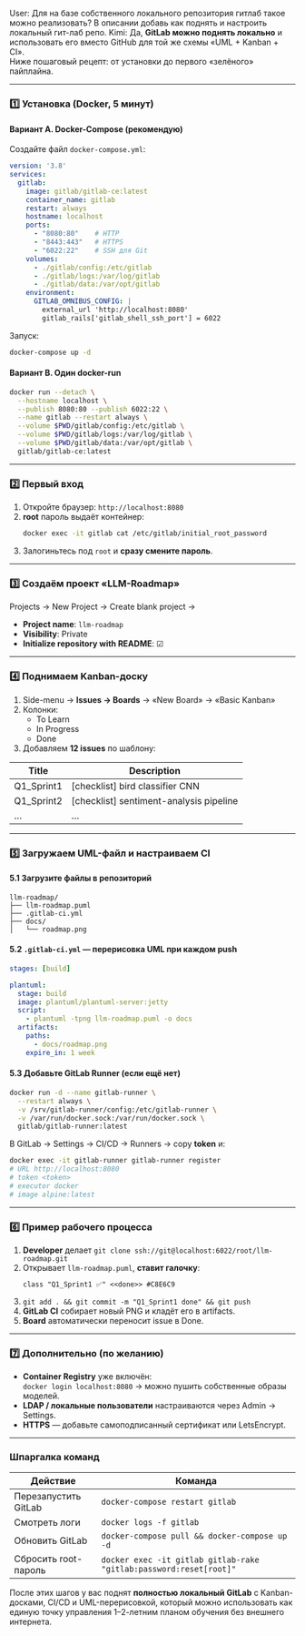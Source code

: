 User: Для на базе собственного локального репозитория гитлаб такое можно реализовать? В описании добавь как поднять и настроить локальный гит-лаб  репо.
Kimi: Да, **GitLab можно поднять локально** и использовать его вместо GitHub для той же схемы «UML + Kanban + CI».  
Ниже пошаговый рецепт: от установки до первого «зелёного» пайплайна.

---

### 1️⃣ Установка (Docker, 5 минут)

#### Вариант A. Docker-Compose (рекомендую)
Создайте файл `docker-compose.yml`:

```yaml
version: '3.8'
services:
  gitlab:
    image: gitlab/gitlab-ce:latest
    container_name: gitlab
    restart: always
    hostname: localhost
    ports:
      - "8080:80"    # HTTP
      - "8443:443"   # HTTPS
      - "6022:22"    # SSH для Git
    volumes:
      - ./gitlab/config:/etc/gitlab
      - ./gitlab/logs:/var/log/gitlab
      - ./gitlab/data:/var/opt/gitlab
    environment:
      GITLAB_OMNIBUS_CONFIG: |
        external_url 'http://localhost:8080'
        gitlab_rails['gitlab_shell_ssh_port'] = 6022
```

Запуск:

```bash
docker-compose up -d
```

#### Вариант B. Один docker-run
```bash
docker run --detach \
  --hostname localhost \
  --publish 8080:80 --publish 6022:22 \
  --name gitlab --restart always \
  --volume $PWD/gitlab/config:/etc/gitlab \
  --volume $PWD/gitlab/logs:/var/log/gitlab \
  --volume $PWD/gitlab/data:/var/opt/gitlab \
  gitlab/gitlab-ce:latest
```

---

### 2️⃣ Первый вход

1. Откройте браузер: `http://localhost:8080`
2. **root** пароль выдаёт контейнер:
   ```bash
   docker exec -it gitlab cat /etc/gitlab/initial_root_password
   ```
3. Залогиньтесь под `root` и **сразу смените пароль**.

---

### 3️⃣ Создаём проект «LLM-Roadmap»

Projects → New Project → Create blank project →
- **Project name**: `llm-roadmap`
- **Visibility**: Private
- **Initialize repository with README**: ☑

---

### 4️⃣ Поднимаем Kanban-доску

1. Side-menu → **Issues → Boards** → «New Board» → «Basic Kanban»
2. Колонки:
    - To Learn
    - In Progress
    - Done
3. Добавляем **12 issues** по шаблону:

| Title | Description |
|---|---|
| Q1_Sprint1 | [checklist] bird classifier CNN |
| Q1_Sprint2 | [checklist] sentiment-analysis pipeline |
| … | … |

---

### 5️⃣ Загружаем UML-файл и настраиваем CI

#### 5.1  Загрузите файлы в репозиторий
```
llm-roadmap/
├── llm-roadmap.puml
├── .gitlab-ci.yml
├── docs/
│   └── roadmap.png
```

#### 5.2  `.gitlab-ci.yml` — перерисовка UML при каждом push
```yaml
stages: [build]

plantuml:
  stage: build
  image: plantuml/plantuml-server:jetty
  script:
    - plantuml -tpng llm-roadmap.puml -o docs
  artifacts:
    paths:
      - docs/roadmap.png
    expire_in: 1 week
```

#### 5.3  Добавьте **GitLab Runner** (если ещё нет)
```bash
docker run -d --name gitlab-runner \
  --restart always \
  -v /srv/gitlab-runner/config:/etc/gitlab-runner \
  -v /var/run/docker.sock:/var/run/docker.sock \
  gitlab/gitlab-runner:latest
```

В GitLab → Settings → CI/CD → Runners → copy **token** и:

```bash
docker exec -it gitlab-runner gitlab-runner register
# URL http://localhost:8080
# token <token>
# executor docker
# image alpine:latest
```

---

### 6️⃣ Пример рабочего процесса

1. **Developer** делает `git clone ssh://git@localhost:6022/root/llm-roadmap.git`
2. Открывает `llm-roadmap.puml`, **ставит галочку**:
   ```plantuml
   class "Q1_Sprint1 ✅" <<done>> #C8E6C9
   ```
3. `git add . && git commit -m "Q1_Sprint1 done" && git push`
4. **GitLab CI** собирает новый PNG и кладёт его в artifacts.
5. **Board** автоматически переносит issue в Done.

---

### 7️⃣ Дополнительно (по желанию)

- **Container Registry** уже включён:  
  `docker login localhost:8080` → можно пушить собственные образы моделей.
- **LDAP / локальные пользователи** настраиваются через Admin → Settings.
- **HTTPS** — добавьте самоподписанный сертификат или LetsEncrypt.

---

### Шпаргалка команд

| Действие | Команда |
|---|---|
| Перезапустить GitLab | `docker-compose restart gitlab` |
| Смотреть логи | `docker logs -f gitlab` |
| Обновить GitLab | `docker-compose pull && docker-compose up -d` |
| Сбросить root-пароль | `docker exec -it gitlab gitlab-rake "gitlab:password:reset[root]"` |

После этих шагов у вас поднят **полностью локальный GitLab** с Kanban-досками, CI/CD и UML-перерисовкой, который можно использовать как единую точку управления 1–2-летним планом обучения без внешнего интернета.
